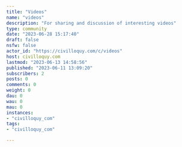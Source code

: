 ```yaml
---
title: "Videos" 
name: "videos"
description: "For sharing and discussion of interesting videos"
type: community
date: "2023-06-28 15:17:40"
draft: false
nsfw: false
actor_id: "https://civilloquy.com/c/videos"
host: civilloquy.com
lastmod: "2023-06-13 14:58:56"
published: "2023-06-11 13:09:20"
subscribers: 2
posts: 0
comments: 0
weight: 0
dau: 0
wau: 0
mau: 0
instances:
- "civilloquy_com"
tags: 
- "civilloquy_com"

---
```

